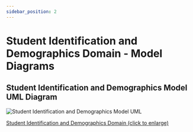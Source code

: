 ```yaml
---
sidebar_position: 2
---
```


# Student Identification and Demographics Domain - Model Diagrams

## Student Identification and Demographics Model UML Diagram

![Student Identification and Demographics Model UML](https://edfidocs.blob.core.windows.net/$web/img/reference/data-standard/Student%20Identification%20and%20Demographics%20Model%20UML(resized).png)

[Student Identification and Demographics Domain (click to enlarge)](https://edfidocs.blob.core.windows.net/$web/img/reference/data-standard/Student%20Identification%20and%20Demographics%20Model%20UML.png)
